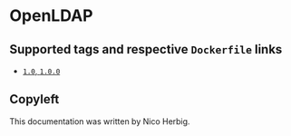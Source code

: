 # OpenLDAP

## Supported tags and respective `Dockerfile` links

-	[`1.0`, `1.0.0`](https://github.com/nicoherbigio/docker-openldap/blob/master/1.0/debian/default/Dockerfile)

## Copyleft

This documentation was written by Nico Herbig.
